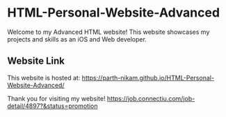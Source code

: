 # HTML-Personal-Website-Advanced

Welcome to my Advanced HTML website! This website showcases my projects and skills as an iOS and Web developer.

## Website Link

This website is hosted at: https://parth-nikam.github.io/HTML-Personal-Website-Advanced/

Thank you for visiting my website!
https://job.connectiu.com/job-detail/4897?&status=promotion
